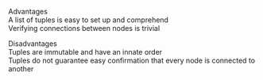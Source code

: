 Advantages  
A list of tuples is easy to set up and comprehend  
Verifying connections between nodes is trivial

Disadvantages  
Tuples are immutable and have an innate order  
Tuples do not guarantee easy confirmation that every node is connected to another
